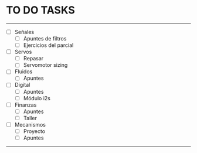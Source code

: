 # TO DO TASKS 


---

- [ ] Señales
	- [ ] Apuntes de filtros
	- [ ] Ejercicios del parcial
- [ ] Servos
	- [ ] Repasar
	- [ ] Servomotor sizing
- [ ] Fluidos
	- [ ] Apuntes
- [ ] Digital
	- [ ] Apuntes
	- [ ] Módulo i2s
- [ ] Finanzas
	- [ ] Apuntes
	- [ ] Taller
- [ ] Mecanismos
	- [ ] Proyecto
	- [ ] Apuntes

---



